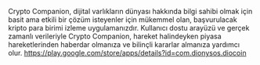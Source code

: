 Crypto Companion, dijital varlıkların dünyası hakkında bilgi sahibi olmak için basit ama etkili bir çözüm isteyenler için mükemmel olan, başvurulacak kripto para birimi izleme uygulamanızdır. Kullanıcı dostu arayüzü ve gerçek zamanlı verileriyle Crypto Companion, hareket halindeyken piyasa hareketlerinden haberdar olmanıza ve bilinçli kararlar almanıza yardımcı olur.
https://play.google.com/store/apps/details?id=com.dionysos.diocoin
